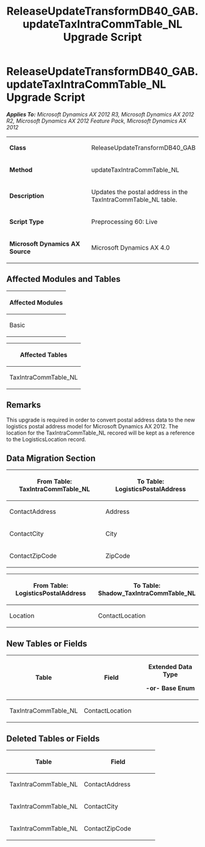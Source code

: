 ﻿---
title: ReleaseUpdateTransformDB40_GAB.updateTaxIntraCommTable_NL Upgrade Script
TOCTitle: ReleaseUpdateTransformDB40_GAB.updateTaxIntraCommTable_NL Upgrade Script
ms:assetid: 609c0fe8-98e0-7730-c724-49e4dbf9adeb
ms:mtpsurl: https://msdn.microsoft.com/en-us/library/JJ719055(v=AX.60)
ms:contentKeyID: 49708595
ms.date: 05/18/2015
mtps_version: v=AX.60
---

# ReleaseUpdateTransformDB40\_GAB.updateTaxIntraCommTable\_NL Upgrade Script 


_**Applies To:** Microsoft Dynamics AX 2012 R3, Microsoft Dynamics AX 2012 R2, Microsoft Dynamics AX 2012 Feature Pack, Microsoft Dynamics AX 2012_

<table>
<colgroup>
<col style="width: 50%" />
<col style="width: 50%" />
</colgroup>
<tbody>
<tr class="odd">
<td><p><strong>Class</strong></p></td>
<td><p>ReleaseUpdateTransformDB40_GAB</p></td>
</tr>
<tr class="even">
<td><p><strong>Method</strong></p></td>
<td><p>updateTaxIntraCommTable_NL</p></td>
</tr>
<tr class="odd">
<td><p><strong>Description</strong></p></td>
<td><p>Updates the postal address in the TaxIntraCommTable_NL table.</p></td>
</tr>
<tr class="even">
<td><p><strong>Script Type</strong></p></td>
<td><p>Preprocessing 60: Live</p></td>
</tr>
<tr class="odd">
<td><p><strong>Microsoft Dynamics AX Source</strong></p></td>
<td><p>Microsoft Dynamics AX 4.0</p></td>
</tr>
</tbody>
</table>


## Affected Modules and Tables

<table>
<colgroup>
<col style="width: 100%" />
</colgroup>
<thead>
<tr class="header">
<th><p>Affected Modules</p></th>
</tr>
</thead>
<tbody>
<tr class="odd">
<td><p>Basic</p></td>
</tr>
</tbody>
</table>


<table>
<colgroup>
<col style="width: 100%" />
</colgroup>
<thead>
<tr class="header">
<th><p>Affected Tables</p></th>
</tr>
</thead>
<tbody>
<tr class="odd">
<td><p>TaxIntraCommTable_NL</p></td>
</tr>
</tbody>
</table>


## Remarks

This upgrade is required in order to convert postal address data to the new logistics postal address model for Microsoft Dynamics AX 2012. The location for the TaxIntraCommTable\_NL recored will be kept as a reference to the LogisticsLocation record.

## Data Migration Section

<table>
<colgroup>
<col style="width: 50%" />
<col style="width: 50%" />
</colgroup>
<thead>
<tr class="header">
<th><p>From Table: TaxIntraCommTable_NL</p></th>
<th><p>To Table: LogisticsPostalAddress</p></th>
</tr>
</thead>
<tbody>
<tr class="odd">
<td><p>ContactAddress</p></td>
<td><p>Address</p></td>
</tr>
<tr class="even">
<td><p>ContactCity</p></td>
<td><p>City</p></td>
</tr>
<tr class="odd">
<td><p>ContactZipCode</p></td>
<td><p>ZipCode</p></td>
</tr>
</tbody>
</table>


<table>
<colgroup>
<col style="width: 50%" />
<col style="width: 50%" />
</colgroup>
<thead>
<tr class="header">
<th><p>From Table: LogisticsPostalAddress</p></th>
<th><p>To Table: Shadow_TaxIntraCommTable_NL</p></th>
</tr>
</thead>
<tbody>
<tr class="odd">
<td><p>Location</p></td>
<td><p>ContactLocation</p></td>
</tr>
</tbody>
</table>


## New Tables or Fields

<table>
<colgroup>
<col style="width: 33%" />
<col style="width: 33%" />
<col style="width: 33%" />
</colgroup>
<thead>
<tr class="header">
<th><p>Table</p></th>
<th><p>Field</p></th>
<th><p>Extended Data Type</p>
<p>-or- Base Enum</p></th>
</tr>
</thead>
<tbody>
<tr class="odd">
<td><p>TaxIntraCommTable_NL</p></td>
<td><p>ContactLocation</p></td>
<td><p></p></td>
</tr>
</tbody>
</table>


## Deleted Tables or Fields

<table>
<colgroup>
<col style="width: 50%" />
<col style="width: 50%" />
</colgroup>
<thead>
<tr class="header">
<th><p>Table</p></th>
<th><p>Field</p></th>
</tr>
</thead>
<tbody>
<tr class="odd">
<td><p>TaxIntraCommTable_NL</p></td>
<td><p>ContactAddress</p></td>
</tr>
<tr class="even">
<td><p>TaxIntraCommTable_NL</p></td>
<td><p>ContactCity</p></td>
</tr>
<tr class="odd">
<td><p>TaxIntraCommTable_NL</p></td>
<td><p>ContactZipCode</p></td>
</tr>
</tbody>
</table>

  


